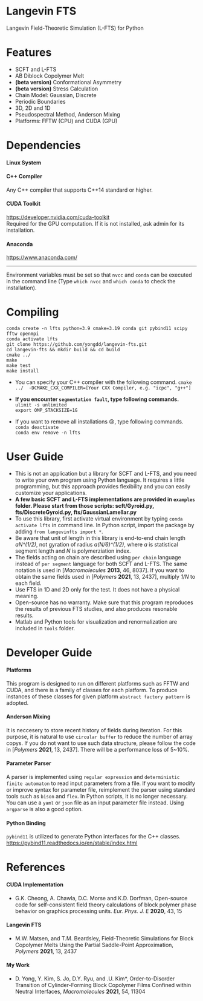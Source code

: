 # Langevin FTS
Langevin Field-Theoretic Simulation (L-FTS) for Python

# Features
* SCFT and L-FTS   
* AB Diblock Copolymer Melt  
* **(beta version)** Conformational Asymmetry   
* **(beta version)** Stress Calculation
* Chain Model: Gaussian, Discrete   
* Periodic Boundaries  
* 3D, 2D and 1D
* Pseudospectral Method, Anderson Mixing   
* Platforms: FFTW (CPU) and CUDA (GPU)   

# Dependencies
#### Linux System

#### C++ Compiler
  Any C++ compiler that supports C++14 standard or higher.

#### CUDA Toolkit
  https://developer.nvidia.com/cuda-toolkit   
  Required for the GPU computation. If it is not installed, ask admin for its installation.

#### Anaconda
  https://www.anaconda.com/

* * *
Environment variables must be set so that `nvcc` and `conda` can be executed in the command line (Type `which nvcc` and `which conda` to check the installation).

# Compiling
  `conda create -n lfts python=3.9 cmake=3.19 conda git pybind11 scipy fftw openmpi`  
  `conda activate lfts`  
  `git clone https://github.com/yongdd/langevin-fts.git`  
  `cd langevin-fts && mkdir build && cd build`  
  `cmake ../`  
  `make`   
  `make test`   
  `make install`   
   
* You can specify your C++ compiler with the following command. 
  `cmake ../  -DCMAKE_CXX_COMPILER=[Your CXX Compiler, e.g. "icpc", "g++"]`  

* **If you encounter `segmentation fault`, type following commands.**      
  `ulimit -s unlimited`   
  `export OMP_STACKSIZE=1G`   
   
*  If you want to remove all installations :cry:, type following commands.   
   `conda deactivate`   
   `conda env remove -n lfts`   
   
# User Guide
+ This is not an application but a library for SCFT and L-FTS, and you need to write your own program using Python language. It requires a little programming, but this approach provides flexibility and you can easily customize your applications.   
+ **A few basic SCFT and L-FTS implementations are provided in `examples` folder. Please start from those scripts: scft/Gyroid.py, fts/DiscreteGyroid.py, fts/GaussianLamellar.py**   
+ To use this library, first activate virtual environment by typing `conda activate lfts` in command line. In Python script, import the package by adding  `from langevinfts import *`.   
+ Be aware that unit of length in this library is end-to-end chain length *aN^(1/2)*, not gyration of radius *a(N/6)^(1/2)*, where *a* is statistical segment length and *N* is polymerziation index.  
+ The fields acting on chain are described using `per chain` language instead of `per segment` language for both SCFT and L-FTS. The same notation is used in [*Macromolecules* **2013**, 46, 8037]. If you want to obtain the same fields used in [*Polymers* **2021**, 13, 2437], multiply *1/N* to each field.
+ Use FTS in 1D and 2D only for the test. It does not have a physical meaning.
+ Open-source has no warranty. Make sure that this program reproduces the results of previous FTS studies, and also produces resonable results.  
+ Matlab and Python tools for visualization and renormalization are included in `tools` folder.   

# Developer Guide
#### Platforms  
  This program is designed to run on different platforms such as FFTW and CUDA, and there is a family of classes for each platform. To produce instances of these classes for given platform `abstract factory pattern` is adopted.   

#### Anderson Mixing  
  It is neccesery to store recent history of fields during iteration. For this purpose, it is natural to use `circular buffer` to reduce the number of array copys. If you do not want to use such data structure, please follow the code in [*Polymers* **2021**, 13, 2437]. There will be a performance loss of 5~10%.

#### Parameter Parser  
  A parser is implemented using `regular expression` and `deterministic finite automaton` to read input parameters from a file. If you want to modify or improve syntax for parameter file, reimplement the parser using standard tools such as `bison` and `flex`. In Python scripts, it is no longer necessary. You can use a `yaml` or `json` file as an input parameter file instead. Using `argparse` is also a good option.   

#### Python Binding  
  `pybind11` is utilized to generate Python interfaces for the C++ classes.   
   https://pybind11.readthedocs.io/en/stable/index.html 

# References
#### CUDA Implementation
+ G.K. Cheong, A. Chawla, D.C. Morse and K.D. Dorfman, Open-source code for self-consistent field theory calculations of block polymer phase behavior on graphics processing units. *Eur. Phys. J. E* **2020**, 43, 15
#### Langevin FTS
+ M.W. Matsen, and T.M. Beardsley, Field-Theoretic Simulations for Block Copolymer Melts Using the Partial Saddle-Point Approximation, *Polymers* **2021**, 13, 2437   
#### My Work
+ D. Yong, Y. Kim, S. Jo, D.Y. Ryu, and .U. Kim*, Order-to-Disorder Transition of Cylinder-Forming Block Copolymer Films Confined within Neutral Interfaces, *Macromolecules* **2021**, 54, 11304   
